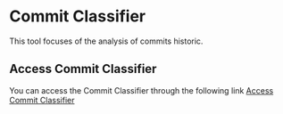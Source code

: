 # Commit Classifier

This tool focuses of the analysis of commits historic.

## Access Commit Classifier

You can access the Commit Classifier through the following link 
[Access Commit Classifier](https://github.com/ai4cyber-slab/commitclassifier)
